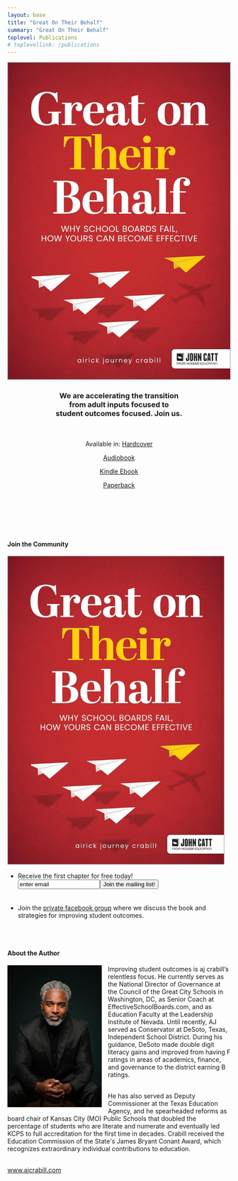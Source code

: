 ```yaml
---
layout: base
title: "Great On Their Behalf"
summary: "Great On Their Behalf"
toplevel: Publications
# toplevellink: /publications
---
```


<div class="container" data-aos="zoom-out" data-aos-delay="50"> 
<div class="row"><center>
<div class="align-items-center">
<a href="https://www.amazon.com/Great-Their-Behalf-School-Effective/dp/1544534876/?&_encoding=UTF8&tag=esb0b3-20&linkCode=ur2&linkId=fac456155eede9a203956cc5dd672283&camp=1789&creative=9325" border="0"><img class="hero-book-img" src="/assets/img/new-gotb-cover.jpg"></a>
</div>
<div>
<h3>We are accelerating the transition<br/>
from adult inputs focused to<br/>student outcomes focused. Join us.</h3>
<br/><br/>
Available in:
<a href="https://www.amazon.com/Great-Their-Behalf-School-Effective/dp/1544534876/?&_encoding=UTF8&tag=esb0b3-20&linkCode=ur2&linkId=fac456155eede9a203956cc5dd672283&camp=1789&creative=9325" class="get-started-btn">Hardcover</a>

<a href="https://www.amazon.com/dp/B0CVNLVSJ3/?&_encoding=UTF8&tag=esb0b3-20&linkCode=ur2&linkId=fac456155eede9a203956cc5dd672283&camp=1789&creative=9325" class="get-started-btn">Audiobook</a>

<a href="https://www.amazon.com/Great-Their-Behalf-School-Effective-ebook/dp/B0CNCK9JN9/?&_encoding=UTF8&tag=esb0b3-20&linkCode=ur2&linkId=fac456155eede9a203956cc5dd672283&camp=1789&creative=9325" class="get-started-btn">Kindle Ebook</a>

<a href="https://www.amazon.com/Great-Their-Behalf-School-Effective/dp/1398389765/?&_encoding=UTF8&tag=esb0b3-20&linkCode=ur2&linkId=fac456155eede9a203956cc5dd672283&camp=1789&creative=9325" class="get-started-btn">Paperback</a>

<br/><br/>
</div>
</center></div> 
</div>


<br/><br/>
<div class="container">
<h4>Join the Community</h4>

<a style="clear: left; display: inline !important; float: left; margin-bottom: 1em; margin-right: 1em; text-align: center;" href="https://www.amazon.com/Great-Their-Behalf-School-Effective/dp/1544534876/?&_encoding=UTF8&tag=esb0b3-20&linkCode=ur2&linkId=fac456155eede9a203956cc5dd672283&camp=1789&creative=9325" border="0"><img class="hero-book-img" src="/assets/img/new-gotb-cover.jpg"></a>

<ul>
<li>Receive the first chapter for free today!<br/>
<form action="https://formspree.io/f/xayzdydv" method="POST"><input type="hidden" value="gotb subscribe form" name="form">
<input type="email" value="enter email" name="email"><button type="submit">Join the mailing list!</button>
</form><br/><br/></li>
<li>Join the <a href="https://www.facebook.com/groups/GreatOnTheirBehalf">private facebook group</a> where we discuss the book and strategies for improving student outcomes.</li>
</ul>
</div>


<br/><br/>
<div class="container">
<h4>About the Author</h4>
<a href="http://www.ajc7.com" style="clear: left; display: inline !important; float: left; margin-bottom: 1em; margin-right: 1em; text-align: center;"><img border="0" data-original-height="1500" data-original-width="1000" height="320" src="/assets/img/ajc-headshot-small.jpeg" width="213" /></a>
Improving student outcomes is aj crabill’s relentless focus. He currently serves as the National Director of Governance at the Council of the Great City Schools in Washington, DC, as Senior Coach at EffectiveSchoolBoards.com, and as Education Faculty at the Leadership Institute of Nevada. Until recently, AJ served as Conservator at DeSoto, Texas, Independent School District. During his guidance, DeSoto made double digit literacy gains and improved from having F ratings in areas of academics, finance, and governance to the district earning B ratings.<br/><br/>

He has also served as Deputy Commissioner at the Texas Education Agency, and he spearheaded reforms as board chair of Kansas City (MO) Public Schools that doubled the percentage of students who are literate and numerate and eventually led KCPS to full accreditation for the first time in decades. Crabill received the Education Commission of the State's James Bryant Conant Award, which recognizes extraordinary individual contributions to education.

<br /><a href="http://www.ajcrabill.com">www.ajcrabill.com</a>

</div>